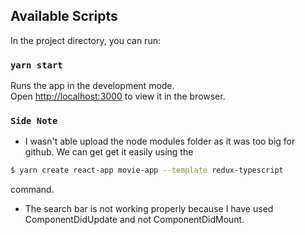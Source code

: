 ## Available Scripts

In the project directory, you can run:

### `yarn start`

Runs the app in the development mode.<br />
Open [http://localhost:3000](http://localhost:3000) to view it in the browser.

### `Side Note`

* I wasn't able upload the node modules folder as it was too big for github. We can get get it easily using the
```sh
$ yarn create react-app movie-app --template redux-typescript
``` 
command.

* The search bar is not working properly because I have used ComponentDidUpdate and not ComponentDidMount.


